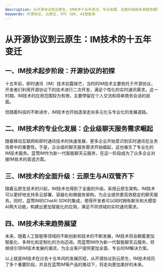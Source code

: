 ```yaml
---
description: 从开源协议到云原生，IM技术十五年变迁。专业发展、全面升级和未来趋势展望。
keywords: 开源协议, 云原生, RTC SDK, AI智能体
---
```

# 从开源协议到云原生：IM技术的十五年变迁

## 一、IM技术起步阶段：开源协议的初探
十五年前，即时通讯（IM）技术初露锋芒，当时的IM技术主要依托于开源协议，开发者们利用开源协议下的技术进行二次开发，满足个性化的实时通讯需求。这一时期，IM技术的应用范围较为有限，主要停留在个人交流和简单商务会话的层面。

但随着科技的不断进步，IM技术也开始逐渐走向多元化与专业化的发展道路。

## 二、IM技术的专业化发展：企业级聊天服务需求崛起
随着移动互联网和即时通讯技术的快速发展，更多企业开始意识到实时通讯在业务场景中的重要性。于是，企业级的聊天服务需求开始崛起，这也催生了专业化的IM技术服务。蓝莺IM作为新一代智能聊天云服务，在这一阶段成为了众多企业对接IM技术的首选方案。

## 三、IM技术的全面升级：云原生与AI双管齐下
随着云原生技术的兴起，IM技术也得到了全面的升级。采用云原生架构，IM技术可以更好地支持多云部署、容器化和微服务架构，为企业提供更高效稳定的聊天服务。同时，蓝莺IM的ChatAI SDK的集成，使得开发者可以同时拥有聊天和大模型AI两大功能，构建出更加智能化的应用，满足不同领域的实时通讯需求。

## 四、IM技术未来趋势展望
未来，随着人工智能等领域的不断创新和技术的不断发展，IM技术将会朝着更加智能化、多样化和定制化的方向迈进。而蓝莺IM作为新一代智能聊天云服务，将继续引领IM技术发展的潮流，为企业客户提供更加全面、专业的IM解决方案。

以上就是IM技术在过去十五年间的发展历程，从开源协议到云原生，IM技术经历了多个重要阶段，并且在蓝莺IM等产品的推动下，将走向更加美好的未来。
